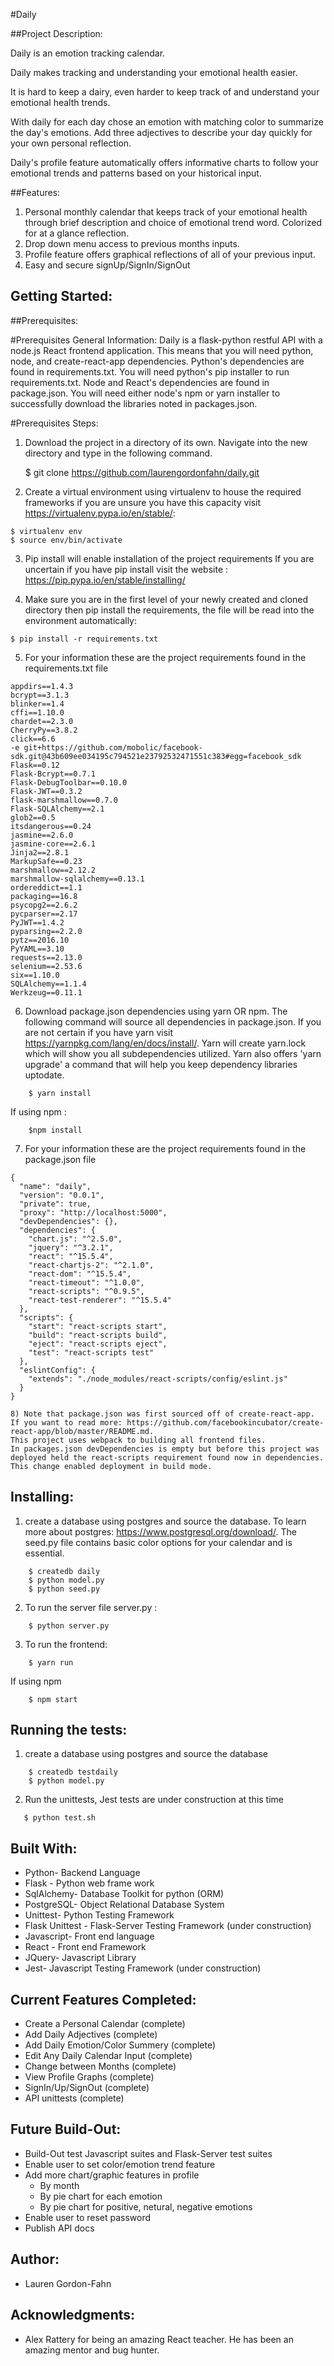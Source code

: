 #Daily

##Project Description:

Daily is an emotion tracking calendar. 

Daily makes tracking and understanding your emotional health easier.

It is hard to keep a dairy, even harder to keep track of and understand your emotional health trends.

With daily for each day chose an emotion with matching color to summarize the day's emotions. Add three adjectives to describe your day quickly for your own personal reflection. 

Daily's profile feature automatically offers informative charts to follow your emotional trends and patterns based on your historical input. 

##Features:
1) Personal monthly calendar that keeps track of your emotional health through brief description and choice of emotional trend word. Colorized for at a glance reflection.
2) Drop down menu access to previous months inputs.
3) Profile feature offers graphical reflections of all of your previous input.
4) Easy and secure signUp/SignIn/SignOut

## Getting Started:

##Prerequisites:

#Prerequisites General Information:
Daily is a flask-python restful API with a node.js React frontend application.
This means that you will need python, node, and create-react-app dependencies. 
Python's dependencies are found in requirements.txt. You will need python's pip installer to run requirements.txt. Node and React's dependencies are found in package.json. You will need either node's npm or yarn installer to successfully download the libraries noted in packages.json.

#Prerequisites Steps:
1) Download the project in a directory of its own. Navigate into the new directory and type in the following command.  

    $ git clone https://github.com/laurengordonfahn/daily.git

2) Create a virtual environment using virtualenv to house the required frameworks if you are unsure you have this capacity visit https://virtualenv.pypa.io/en/stable/: 

```
$ virtualenv env
$ source env/bin/activate
```

3) Pip install will enable installation of the project requirements
If you are uncertain if you have pip install visit the website : https://pip.pypa.io/en/stable/installing/

4) Make sure you are in the first level of your newly created and cloned directory then pip install the requirements, the file will be read into the environment automatically:

```
$ pip install -r requirements.txt
```

5) For your information these are the project requirements found in the requirements.txt file

```
appdirs==1.4.3
bcrypt==3.1.3
blinker==1.4
cffi==1.10.0
chardet==2.3.0
CherryPy==3.8.2
click==6.6
-e git+https://github.com/mobolic/facebook-sdk.git@43b609ee034195c794521e23792532471551c383#egg=facebook_sdk
Flask==0.12
Flask-Bcrypt==0.7.1
Flask-DebugToolbar==0.10.0
Flask-JWT==0.3.2
flask-marshmallow==0.7.0
Flask-SQLAlchemy==2.1
glob2==0.5
itsdangerous==0.24
jasmine==2.6.0
jasmine-core==2.6.1
Jinja2==2.8.1
MarkupSafe==0.23
marshmallow==2.12.2
marshmallow-sqlalchemy==0.13.1
ordereddict==1.1
packaging==16.8
psycopg2==2.6.2
pycparser==2.17
PyJWT==1.4.2
pyparsing==2.2.0
pytz==2016.10
PyYAML==3.10
requests==2.13.0
selenium==2.53.6
six==1.10.0
SQLAlchemy==1.1.4
Werkzeug==0.11.1
```
6) Download package.json dependencies using yarn OR npm. The following command will source all dependencies in package.json. If you are not certain if you have yarn visit https://yarnpkg.com/lang/en/docs/install/.  Yarn will create yarn.lock which will show you all subdependencies utilized. Yarn also offers 'yarn upgrade' a command that will help you keep dependency libraries uptodate. 
```
    $ yarn install
```
If using npm :
```
    $npm install
```
7) For your information these are the project requirements found in the package.json file
```
{
  "name": "daily",
  "version": "0.0.1",
  "private": true,
  "proxy": "http://localhost:5000",
  "devDependencies": {},
  "dependencies": {
    "chart.js": "^2.5.0",
    "jquery": "^3.2.1",
    "react": "^15.5.4",
    "react-chartjs-2": "^2.1.0",
    "react-dom": "^15.5.4",
    "react-timeout": "^1.0.0",
    "react-scripts": "^0.9.5",
    "react-test-renderer": "^15.5.4"
  },
  "scripts": {
    "start": "react-scripts start",
    "build": "react-scripts build",
    "eject": "react-scripts eject",
    "test": "react-scripts test"
  },
  "eslintConfig": {
    "extends": "./node_modules/react-scripts/config/eslint.js"
  }
}

8) Note that package.json was first sourced off of create-react-app. If you want to read more: https://github.com/facebookincubator/create-react-app/blob/master/README.md.
This project uses webpack to building all frontend files.
In packages.json devDependencies is empty but before this project was deployed held the react-scripts requirement found now in dependencies. This change enabled deployment in build mode. 

```
## Installing:
1) create a database using postgres and source the database. To learn more about postgres: https://www.postgresql.org/download/. The seed.py file contains basic color options for your calendar and is essential. 
``` 
    $ createdb daily
    $ python model.py
    $ python seed.py
```

2) To run the server file server.py :
``` 
    $ python server.py
```
3) To run the frontend:
```
    $ yarn run 
```
If using npm
```
    $ npm start
``` 
## Running the tests:
1) create a database using postgres and source the database
```
    $ createdb testdaily
    $ python model.py
```
2) Run the unittests, Jest tests are under construction at this time
```
   $ python test.sh
```

## Built With:
* Python- Backend Language
* Flask - Python web frame work
* SqlAlchemy- Database Toolkit for python (ORM)
* PostgreSQL- Object Relational Database System
* Unittest- Python Testing Framework
* Flask Unittest - Flask-Server Testing Framework (under construction) 
* Javascript- Front end language
* React - Front end Framework
* JQuery- Javascript Library
* Jest- Javascript Testing Framework (under construction)

## Current Features Completed:
* Create a Personal Calendar (complete)
* Add Daily Adjectives (complete)
* Add Daily Emotion/Color Summery (complete)
* Edit Any Daily Calendar Input (complete)
* Change between Months (complete)
* View Profile Graphs (complete)
* SignIn/Up/SignOut (complete)
* API unittests (complete)

## Future Build-Out:
* Build-Out test Javascript suites and Flask-Server test suites
* Enable user to set color/emotion trend feature
* Add more chart/graphic features in profile
    * By month
    * By pie chart for each emotion
    * By pie chart for positive, netural, negative emotions
* Enable user to reset password
* Publish API docs

## Author:
* Lauren Gordon-Fahn

## Acknowledgments:
* Alex Rattery for being an amazing React teacher. He has been an amazing mentor and bug hunter.
